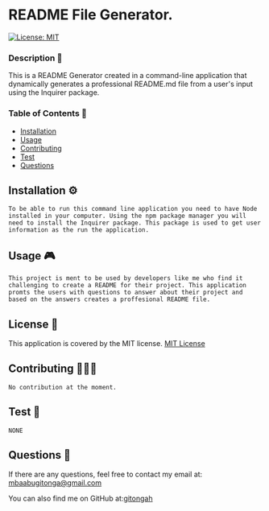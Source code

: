  # README File Generator.

  [![License: MIT](https://img.shields.io/badge/License-MIT-yellow.svg)](https://opensource.org/licenses/MIT)


  ### Description 🔎

  This is a README Generator created in a command-line application that dynamically generates a professional README.md file from a user's input using the Inquirer package.
  
  ### Table of Contents 📖
  - [Installation](#installation-⚙️)
  - [Usage](#usage-🎮)
  - [Contributing](#contributing-🧑‍🤝‍🧑)
  - [Test](#test-🧪)
  - [Questions](#questions-🙋)
 
    
  ## Installation ⚙️
    To be able to run this command line application you need to have Node installed in your computer. Using the npm package manager you will need to install the Inquirer package. This package is used to get user information as the run the application.

  ## Usage 🎮
    This project is ment to be used by developers like me who find it challenging to create a README for their project. This application promts the users with questions to answer about their project and based on the answers creates a proffesional README file.

  ## License 📝
  This application is covered by the MIT license.
    [MIT License](https://opensource.org/licenses/MIT)


  ## Contributing 🧑‍🤝‍🧑
    No contribution at the moment.

  ## Test  🧪
    NONE

  ## Questions 🙋
  If there are any questions, feel free to contact my email at: mbaabugitonga@gmail.com

  You can also find me on GitHub at:[gitongah](https://www.github.com/gitongah)



